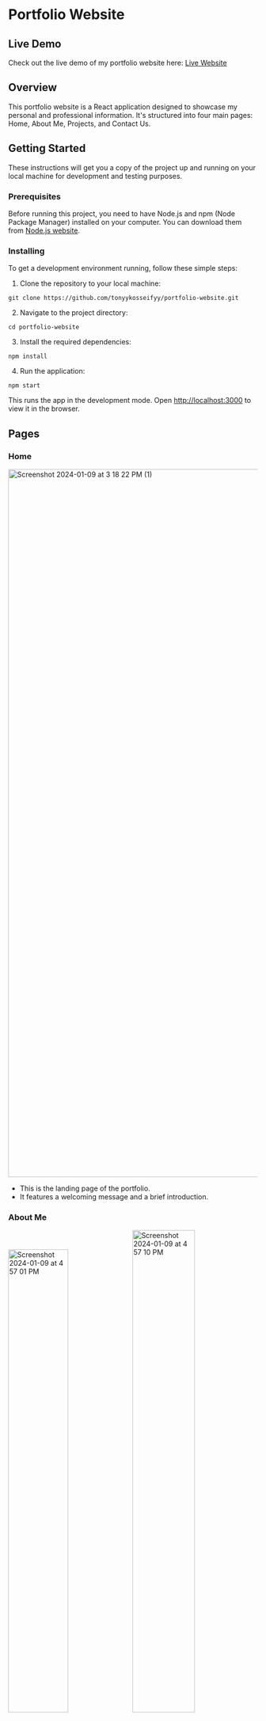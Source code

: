 # Portfolio Website

## Live Demo

Check out the live demo of my portfolio website here: [Live Website](https://tonyykosseifyy.github.io/react-portfolio)

## Overview

This portfolio website is a React application designed to showcase my personal and professional information. It's structured into four main pages: Home, About Me, Projects, and Contact Us.

## Getting Started

These instructions will get you a copy of the project up and running on your local machine for development and testing purposes.

### Prerequisites 


Before running this project, you need to have Node.js and npm (Node Package Manager) installed on your computer. You can download them from [Node.js website](https://nodejs.org/).

### Installing

To get a development environment running, follow these simple steps:


1. Clone the repository to your local machine:
```
git clone https://github.com/tonyykosseifyy/portfolio-website.git
```

2. Navigate to the project directory:

```
cd portfolio-website
```

3. Install the required dependencies:
```
npm install
```

4. Run the application:
```
npm start
```

This runs the app in the development mode. Open [http://localhost:3000](http://localhost:3000) to view it in the browser.

## Pages

### Home

<img width="1431" alt="Screenshot 2024-01-09 at 3 18 22 PM (1)" src="https://github.com/tonyykosseifyy/react-portfolio/assets/68602228/be267b7e-63b6-440f-a9e3-1b88a13b0cc1">


- This is the landing page of the portfolio.
- It features a welcoming message and a brief introduction.

### About Me

<img src="https://github.com/tonyykosseifyy/react-portfolio/assets/68602228/7f7ba7e8-10ca-4f70-9eb5-06e8b6deedfa" alt="Screenshot 2024-01-09 at 4 57 01 PM" width="49%" /> <img src="https://github.com/tonyykosseifyy/react-portfolio/assets/68602228/0c0dfe57-db14-4c8d-90f9-7dd4ca6b04f5" alt="Screenshot 2024-01-09 at 4 57 10 PM" width="50%" />


- This page provides a detailed overview of my professional background,
 skills and technologies I use.
- It includes my technical skillset, and any other relevant information.

### Projects

<img width="1440" alt="Screenshot 2024-01-09 at 6 03 15 PM (1)" src="https://github.com/tonyykosseifyy/react-portfolio/assets/68602228/d03e5626-cf37-49ad-8293-b9dfb14c136f">

- Here, you can find a showcase of my work.
- Each project is presented with a 2 links one for the live site (if applicable) and the other for the source code.

### Contact Us

<img width="1439" alt="Screenshot 2024-01-09 at 6 07 21 PM" src="https://github.com/tonyykosseifyy/react-portfolio/assets/68602228/5ce708d7-3167-496d-9be2-86534bcd1857">

- This page allows visitors to reach out to me.
- It includes a contact form as well as my professional contact details and links to my social media profiles.


## Built With

![HTML5](https://img.shields.io/badge/html5-%23E34F26.svg?style=for-the-badge&logo=html5&logoColor=white)
![CSS3](https://img.shields.io/badge/css3-%231572B6.svg?style=for-the-badge&logo=css3&logoColor=white)
![SASS](https://img.shields.io/badge/SASS-hotpink.svg?style=for-the-badge&logo=SASS&logoColor=white)
![React](https://img.shields.io/badge/react-%2320232a.svg?style=for-the-badge&logo=react&logoColor=%2361DAFB)
![Styled Components](https://img.shields.io/badge/styled--components-DB7093?style=for-the-badge&logo=styled-components&logoColor=white)
![Material UI](https://img.shields.io/badge/Material--UI-0081CB.svg?style=for-the-badge&logo=material-ui&logoColor=white)


## Contact

Tony Kosseify - [LinkedIn]([https://www.linkedin.com/in/tonyykosseifyy/]) - tonyykosseifyy@gmail.com
